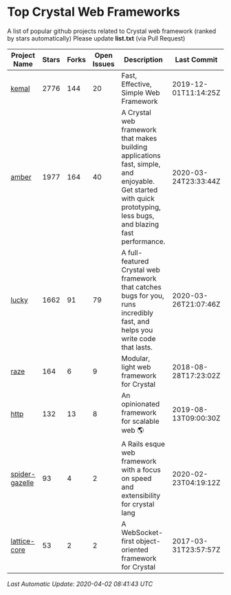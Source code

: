 # Top Crystal Web Frameworks

A list of popular github projects related to Crystal web framework (ranked by stars automatically)
Please update **list.txt** (via Pull Request)

| Project Name | Stars | Forks | Open Issues | Description | Last Commit |
| ------------ | ----- | ----- | ----------- | ----------- | ----------- |
| [kemal](https://github.com/kemalcr/kemal) |2776|144|20|Fast, Effective, Simple Web Framework|2019-12-01T11:14:25Z|
| [amber](https://github.com/amberframework/amber) |1977|164|40|A Crystal web framework that makes building applications fast, simple, and enjoyable. Get started with quick prototyping, less bugs, and blazing fast performance.|2020-03-24T23:33:44Z|
| [lucky](https://github.com/luckyframework/lucky) |1662|91|79|A full-featured Crystal web framework that catches bugs for you, runs incredibly fast, and helps you write code that lasts.|2020-03-26T21:07:46Z|
| [raze](https://github.com/samueleaton/raze) |164|6|9|Modular, light web framework for Crystal|2018-08-28T17:23:02Z|
| [http](https://github.com/onyxframework/http) |132|13|8|An opinionated framework for scalable web 🌎|2019-08-13T09:00:30Z|
| [spider-gazelle](https://github.com/spider-gazelle/spider-gazelle) |93|4|2|A Rails esque web framework with a focus on speed and extensibility for crystal lang|2020-02-23T04:19:12Z|
| [lattice-core](https://github.com/jasonl99/lattice-core) |53|2|2|A WebSocket-first object-oriented framework for Crystal|2017-03-31T23:57:57Z|

*Last Automatic Update: 2020-04-02 08:41:43 UTC*